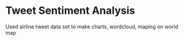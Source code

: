 # Tweet Sentiment Analysis
Used airline tweet data set to make charts, wordcloud, maping on world map

